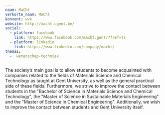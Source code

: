 ```yaml
---
naam: MaCht
verkorte_naam: MaCht
konvent: wvk
website: http://macht.ugent.be/
social:
  - platform: facebook
    link: https://www.facebook.com/macht.gent/?fref=ts
  - platform: linkedin
    link: https://www.linkedin.com/company/macht/
themas:
  -  wetenschap-techniek
---
```


The society’s main goal is to allow students to become acquainted with companies related to the fields of Materials Science and Chemical Technology as taught at Gent University, as well as the general practical side of these fields. Furthermore, we strive to improve the contact between students in the "Bachelor of Science in Materials Science and Chemical Technology", the "Master of Science in Sustainable Materials Engineering" and the "Master of Science in Chemical Engineering". Additionally, we wish to improve the contact between students and Gent University itself.

